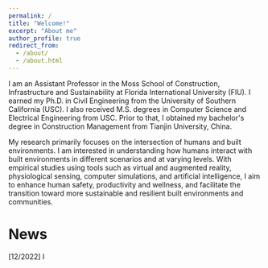 ```yaml
---
permalink: /
title: "Welcome!"
excerpt: "About me"
author_profile: true
redirect_from: 
  - /about/
  - /about.html
---
```


I am an Assistant Professor in the Moss School of Construction, Infrastructure and Sustainability at Florida International University (FIU). I earned my Ph.D. in Civil Engineering from the University of Southern California (USC). I also received M.S. degrees in Computer Science and Electrical Engineering from USC. Prior to that, I obtained my bachelor's degree in Construction Management from Tianjin University, China.    


My research primarily focuses on the intersection of humans and built environments. I am interested in understanding how humans interact with built environments in different scenarios and at varying levels. With empirical studies using tools such as virtual and augmented reality, physiological sensing, computer simulations, and artificial intelligence, I aim to enhance human safety, productivity and wellness, and facilitate the transition toward more sustainable and resilient built environments and communities.    

News
======
[12/2022] I 
